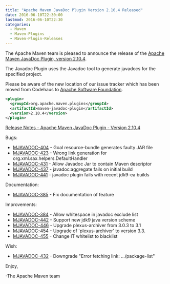 ```yaml
---
title: "Apache Maven JavaDoc Plugin Version 2.10.4 Released"
date: 2016-06-10T22:30:00
lastmod: 2016-06-10T22:30
categories:
  - Maven
  - Maven-Plugins
  - Maven-Plugin-Releases
---
```

The Apache Maven team is pleased to announce the release of the 
[Apache Maven JavaDoc Plugin, version 2.10.4](https://maven.apache.org/plugins/maven-javadoc-plugin).

The Javadoc Plugin uses the Javadoc tool to generate javadocs for the
specified project. 

Please be aware of the new location of our issue tracker
which has been moved from Codehaus to [Apache Software Foundation](https://issues.apache.org/jira/browse/MJAVADOC).

```xml
<plugin>
  <groupId>org.apache.maven.plugins</groupId>
  <artifactId>maven-javadoc-plugin</artifactId>
  <version>2.10.4</version>
</plugin>
```

<!-- more -->

[Release Notes - Apache Maven JavaDoc Plugin - Version 2.10.4](https://issues.apache.org/jira/secure/ReleaseNote.jspa?projectId=12317529&version=12331967)


Bugs:

 * [MJAVADOC-404](https://issues.apache.org/jira/browse/MJAVADOC-404) - Goal resource-bundle generates faulty JAR file
 * [MJAVADOC-423](https://issues.apache.org/jira/browse/MJAVADOC-423) - Wrong link generation for org.xml.sax.helpers.DefaultHandler
 * [MJAVADOC-431](https://issues.apache.org/jira/browse/MJAVADOC-431) - Allow Javadoc Jar to contain Maven descriptor
 * [MJAVADOC-437](https://issues.apache.org/jira/browse/MJAVADOC-437) - javadoc:aggregate fails on initial build
 * [MJAVADOC-441](https://issues.apache.org/jira/browse/MJAVADOC-441) - javadoc plugin fails with recent jdk9-ea builds

Documentation:

 * [MJAVADOC-385](https://issues.apache.org/jira/browse/MJAVADOC-385) - Fix documentation of <additionalDependencies> feature

Improvements:

 * [MJAVADOC-384](https://issues.apache.org/jira/browse/MJAVADOC-384) - Allow whitespace in javadoc exclude list
 * [MJAVADOC-442](https://issues.apache.org/jira/browse/MJAVADOC-442) - Support new jdk9 java version scheme
 * [MJAVADOC-446](https://issues.apache.org/jira/browse/MJAVADOC-446) - Upgrade plexus-archiver from 3.0.3 to 3.1
 * [MJAVADOC-454](https://issues.apache.org/jira/browse/MJAVADOC-454) - Upgrade of 'plexus-archiver' to version 3.3.
 * [MJAVADOC-455](https://issues.apache.org/jira/browse/MJAVADOC-455) - Change IT whitelist to blacklist

Wish:

 * [MJAVADOC-432](https://issues.apache.org/jira/browse/MJAVADOC-432) - Downgrade "Error fetching link: .../package-list"



Enjoy,

-The Apache Maven team
